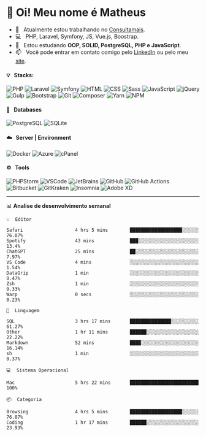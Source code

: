 # 👋 Oi! Meu nome é Matheus

- 🔭 &nbsp; Atualmente estou trabalhando no [Consultamais](https://consultamais.com.br/).
- 💻 &nbsp; PHP, Laravel, Symfony, JS, Vue.js, Boostrap.
- 🌱 &nbsp; Estou estudando **OOP, SOLID, PostgreSQL, PHP e JavaScript**.
- 📫 &nbsp; Você pode entrar em contato comigo pelo [LinkedIn](https://www.linkedin.com/in/matheuscamargoxavier/) ou pelo meu [site](https://matheuscamargo.co).

#### 💡 &nbsp; Stacks:
![PHP](https://img.shields.io/badge/-PHP-777BB4?&logo=php&logoColor=FFFFFF)
![Laravel](https://img.shields.io/badge/-Laravel-FF2D20?&logo=laravel&logoColor=FFFFFF)
![Symfony](https://img.shields.io/badge/-Symfony-000000?&logo=symfony&logoColor=FFFFFF)
![HTML](https://img.shields.io/badge/-HTML-E34F26?&logo=html5&logoColor=FFFFFF)
![CSS](https://img.shields.io/badge/-CSS-1572B6?&logo=css3&logoColor=FFFFFF)
![Sass](https://img.shields.io/badge/-Sass-CC6699?&logo=sass&logoColor=FFFFFF)
![JavaScript](https://img.shields.io/badge/-JavaScript-F7DF1E?&logo=javascript&logoColor=FFFFFF)
![jQuery](https://img.shields.io/badge/-jQuery-0769AD?&logo=jquery&logoColor=FFFFFF)
![Gulp](https://img.shields.io/badge/-Gulp-CF4647?&logo=gulp&logoColor=FFFFFF)
![Bootstrap](https://img.shields.io/badge/-Bootstrap-7952B3?&logo=bootstrap&logoColor=FFFFFF)
![Git](https://img.shields.io/badge/-Git-F05032?&logo=git&logoColor=FFFFFF)
![Composer](https://img.shields.io/badge/-Composer-885630?&logo=composer&logoColor=FFFFFF)
![Yarn](https://img.shields.io/badge/-Yarn-2C8EBB?&logo=yarn&logoColor=FFFFFF)
![NPM](https://img.shields.io/badge/-npm-CB3837?&logo=npm&logoColor=FFFFFF)

#### 💾 &nbsp; Databases
![PostgreSQL](https://img.shields.io/badge/-PostgreSQL-336791?&logo=PostgreSQL&logoColor=FFFFFF)
![SQLite](https://img.shields.io/badge/-SQLite-003B57?&logo=SQLite&logoColor=FFFFFF)

#### ☁️ &nbsp; Server | Environment
![Docker](https://img.shields.io/badge/-Docker-2496ED?&logo=docker&logoColor=FFFFFF)
![Azure](https://img.shields.io/badge/-Azure-0089D6?&logo=microsoft%20azure&logoColor=FFFFFF)
![cPanel](https://img.shields.io/badge/-cPanel-FF6C2C?&logo=cpanel&logoColor=FFFFFF)

#### ⚙️ &nbsp; Tools
![PHPStorm](https://img.shields.io/badge/-PHPStorm-000000?&logo=PHPStorm&logoColor=FFFFFF)
![VSCode](https://img.shields.io/badge/-VSCode-007ACC?&logo=Visual%20Studio%20Code&logoColor=FFFFFF) 
![JetBrains](https://img.shields.io/badge/-JetBrains-000000?&logo=jetbrains&logoColor=FFFFFF) 
![GitHub](https://img.shields.io/badge/-GitHub-181717?&logo=github&logoColor=FFFFFF) 
![GitHub Actions](https://img.shields.io/badge/-GitHub%20Actions-181717?&logo=GitHub%20Actions&logoColor=FFFFFF) 
![Bitbucket](https://img.shields.io/badge/-Bitbucket-0052CC?&logo=bitbucket&logoColor=FFFFFF)
![GitKraken](https://img.shields.io/badge/-GitKraken-179287?&logo=GitKraken&logoColor=FFFFFF)
![Insomnia](https://img.shields.io/badge/-Insomnia-5849BE?&logo=Insomnia&logoColor=FFFFFF)
![Adobe XD](https://img.shields.io/badge/-Adobe%20XD-FF61F6?&logo=adobe%20xd&logoColor=FFFFFF) 
_______

📊  **Analise de desenvolvimento semanal**
```text
💡  Editor

Safari                   4 hrs 5 mins        ███████████████████░░░░░░     76.07%
Spotify                  43 mins             ███░░░░░░░░░░░░░░░░░░░░░░      13.4%
ChatGPT                  25 mins             ██░░░░░░░░░░░░░░░░░░░░░░░      7.97%
VS Code                  4 mins              ░░░░░░░░░░░░░░░░░░░░░░░░░      1.54%
DataGrip                 1 min               ░░░░░░░░░░░░░░░░░░░░░░░░░      0.47%
Zsh                      1 min               ░░░░░░░░░░░░░░░░░░░░░░░░░      0.33%
Warp                     0 secs              ░░░░░░░░░░░░░░░░░░░░░░░░░      0.23%
```
```text
💬  Linguagem

SQL                      3 hrs 17 mins       ███████████████░░░░░░░░░░     61.27%
Other                    1 hr 11 mins        ██████░░░░░░░░░░░░░░░░░░░     22.22%
Markdown                 52 mins             ████░░░░░░░░░░░░░░░░░░░░░     16.14%
sh                       1 min               ░░░░░░░░░░░░░░░░░░░░░░░░░      0.37%
```
```text
💻  Sistema Operacional

Mac                      5 hrs 22 mins       █████████████████████████       100%
```
```text
📦  Categoria

Browsing                 4 hrs 5 mins        ███████████████████░░░░░░     76.07%
Coding                   1 hr 17 mins        ██████░░░░░░░░░░░░░░░░░░░     23.93%
```
